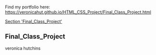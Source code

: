 Find my portfolio here: https://veronicahut.github.io/HTML_CSS_Project/Final_Class_Project.html 

[Section 'Final_Class_Project'](#Final_Class_Project) 

## Final_Class_Project

 <a id='https://veronicahut.github.io/HTML_CSS_Project/Final_Class_Project.html'>veronica hutchins</a> 
